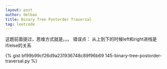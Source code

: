 ```yaml
---
layout: post
author: delbao
title: Binary Tree Postorder Traversal
tag: leetcode
---
```


这题前面提过，思维方式就是。。。
错误点： 从上到下的时候left和right进栈是if/else的关系

{% gist bf99b99cf26d9a231936748c89f96b69 145-binary-tree-postorder-traversal.py %}
